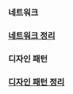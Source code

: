 ### 네트워크
<a href="./네트워크.md"><h3>네트워크 정리</h3></a>


### 디자인 패턴
<a href="https://github.com/woominsik/OODP_Study"><h3>디자인 패턴 정리</h3></a>
